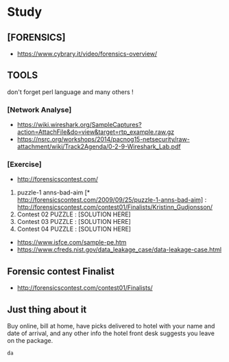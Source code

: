 
# Study
## [FORENSICS]
* https://www.cybrary.it/video/forensics-overview/
## TOOLS
don't forget perl language and many others ! 
### [Network Analyse]
* https://wiki.wireshark.org/SampleCaptures?action=AttachFile&do=view&target=rtp_example.raw.gz
* https://nsrc.org/workshops/2014/pacnog15-netsecurity/raw-attachment/wiki/Track2Agenda/0-2-9-Wireshark_Lab.pdf
### [Exercise]
* http://forensicscontest.com/
1. puzzle-1 anns-bad-aim [* http://forensicscontest.com/2009/09/25/puzzle-1-anns-bad-aim] : http://forensicscontest.com/contest01/Finalists/Kristinn_Gudjonsson/ 
2. Contest 02 PUZZLE : [SOLUTION HERE]
3. Contest 03 PUZZLE : [SOLUTION HERE]
4. Contest 04 PUZZLE : [SOLUTION HERE]
* https://www.isfce.com/sample-pe.htm
* https://www.cfreds.nist.gov/data_leakage_case/data-leakage-case.html
## Forensic contest Finalist
* http://forensicscontest.com/contest01/Finalists/

## Just thing about it
 Buy online, bill at home, have picks delivered to hotel with your name and date of arrival, and any other info the hotel front desk suggests you leave on the package.


```
da
```
